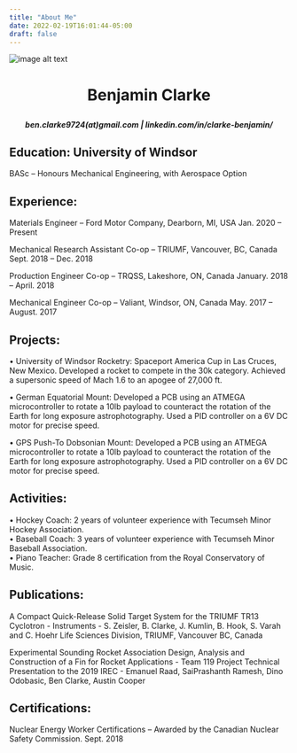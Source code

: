 ```yaml
---
title: "About Me"
date: 2022-02-19T16:01:44-05:00
draft: false
---
```


![image alt text](/CapeScott/CapeScott4733.jpg)

<H1>
<p style="text-align: center;">Benjamin Clarke</p>
</H1>

<H5> <i>
<p style="text-align: center;">ben.clarke9724(at)gmail.com | linkedin.com/in/clarke-benjamin/</p>
</H5> </i>

## Education: University of Windsor  
BASc – Honours Mechanical Engineering, with Aerospace Option

## Experience:
Materials Engineer – Ford Motor Company, Dearborn, MI, USA Jan. 2020 – Present

Mechanical Research Assistant Co-op – TRIUMF, Vancouver, BC, Canada Sept. 2018 – Dec. 2018

Production Engineer Co-op – TRQSS, Lakeshore, ON, Canada January. 2018 – April. 2018

Mechanical Engineer Co-op – Valiant, Windsor, ON, Canada May. 2017 – August. 2017

## Projects:

• University of Windsor Rocketry: Spaceport America Cup in Las Cruces, New Mexico. Developed a
rocket to compete in the 30k category. Achieved a supersonic speed of Mach 1.6 to an apogee of 27,000 ft.

• German Equatorial Mount: Developed a PCB using an ATMEGA microcontroller to rotate a 10lb payload to counteract
the rotation of the Earth for long exposure astrophotography. Used a PID controller on a 6V DC motor for precise speed.

• GPS Push-To Dobsonian Mount: Developed a PCB using an ATMEGA microcontroller to rotate a 10lb payload to counteract
the rotation of the Earth for long exposure astrophotography. Used a PID controller on a 6V DC motor for precise speed.

## Activities:

• Hockey Coach: 2 years of volunteer experience with Tecumseh Minor Hockey Association.  
• Baseball Coach: 3 years of volunteer experience with Tecumseh Minor Baseball Association.  
• Piano Teacher: Grade 8 certification from the Royal Conservatory of Music.

## Publications:

A Compact Quick-Release Solid Target System for the TRIUMF TR13 Cyclotron - Instruments - S. Zeisler, B.
Clarke, J. Kumlin, B. Hook, S. Varah and C. Hoehr Life Sciences Division, TRIUMF, Vancouver BC, Canada  

Experimental Sounding Rocket Association Design, Analysis and Construction of a Fin for Rocket Applications -
Team 119 Project Technical Presentation to the 2019 IREC - Emanuel Raad, SaiPrashanth Ramesh, Dino Odobasic, Ben
Clarke, Austin Cooper

## Certifications:

Nuclear Energy Worker Certifications – Awarded by the Canadian Nuclear Safety Commission. Sept. 2018
